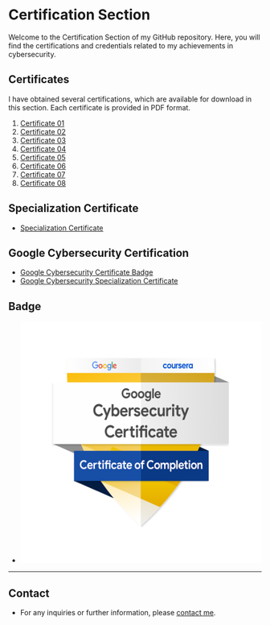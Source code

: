 # Certification Section

Welcome to the Certification Section of my GitHub repository. Here, you will find the certifications and credentials related to my achievements in cybersecurity.

## Certificates

I have obtained several certifications, which are available for download in this section. Each certificate is provided in PDF format.

1. [Certificate 01](./01.pdf)
2. [Certificate 02](./02.pdf)
3. [Certificate 03](./03.pdf)
4. [Certificate 04](./04.pdf)
5. [Certificate 05](./05.pdf)
6. [Certificate 06](./06.pdf)
7. [Certificate 07](./07.pdf)
8. [Certificate 08](./08.pdf)

## Specialization Certificate

- [Specialization Certificate](./Specialization%20Certificate.pdf)

## Google Cybersecurity Certification

- [Google Cybersecurity Certificate Badge](https://www.credly.com/badges/dca2db92-f4dd-4bdd-a305-5ce9a3ad70ca/public_url)
- [Google Cybersecurity Specialization Certificate](https://coursera.org/share/e149e0d72981a12c6642055ce1d8a554)

## Badge

- ![Google Cybersecurity Badge](./google-cybersecurity-certificate.png)

---

## Contact
- For any inquiries or further information, please [contact me](https://www.linkedin.com/in/mansoor-bukhari-77549a264/).
